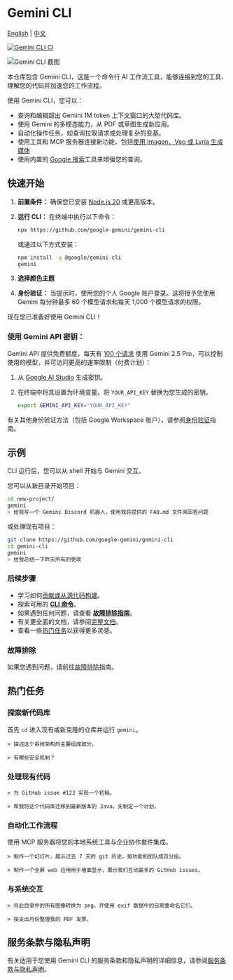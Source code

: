 # Gemini CLI

[English](./README.md) | [中文](./README.zh.md)

[![Gemini CLI CI](https://github.com/google-gemini/gemini-cli/actions/workflows/ci.yml/badge.svg)](https://github.com/google-gemini/gemini-cli/actions/workflows/ci.yml)

![Gemini CLI 截图](./docs/assets/gemini-screenshot.png)

本仓库包含 Gemini CLI，这是一个命令行 AI 工作流工具，能够连接到您的工具、理解您的代码并加速您的工作流程。

使用 Gemini CLI，您可以：

- 查询和编辑超出 Gemini 1M token 上下文窗口的大型代码库。
- 使用 Gemini 的多模态能力，从 PDF 或草图生成新应用。
- 自动化操作任务，如查询拉取请求或处理复杂的变基。
- 使用工具和 MCP 服务器连接新功能，包括[使用 Imagen、Veo 或 Lyria 生成媒体](https://github.com/GoogleCloudPlatform/vertex-ai-creative-studio/tree/main/experiments/mcp-genmedia)
- 使用内置的 [Google 搜索](https://ai.google.dev/gemini-api/docs/grounding)工具来增强您的查询。

## 快速开始

1. **前置条件：** 确保您已安装 [Node.js 20](https://nodejs.org/en/download) 或更高版本。
2. **运行 CLI：** 在终端中执行以下命令：

   ```bash
   npx https://github.com/google-gemini/gemini-cli
   ```

   或通过以下方式安装：

   ```bash
   npm install -g @google/gemini-cli
   gemini
   ```

3. **选择颜色主题**
4. **身份验证：** 当提示时，使用您的个人 Google 账户登录。这将授予您使用 Gemini 每分钟最多 60 个模型请求和每天 1,000 个模型请求的权限。

现在您已准备好使用 Gemini CLI！

### 使用 Gemini API 密钥：

Gemini API 提供免费额度，每天有 [100 个请求](https://ai.google.dev/gemini-api/docs/rate-limits#free-tier) 使用 Gemini 2.5 Pro，可以控制使用的模型，并可访问更高的速率限制（付费计划）：

1. 从 [Google AI Studio](https://aistudio.google.com/apikey) 生成密钥。
2. 在终端中将其设置为环境变量。将 `YOUR_API_KEY` 替换为您生成的密钥。

   ```bash
   export GEMINI_API_KEY="YOUR_API_KEY"
   ```

有关其他身份验证方法（包括 Google Workspace 账户），请参阅[身份验证](./docs/cli/authentication.md)指南。

## 示例

CLI 运行后，您可以从 shell 开始与 Gemini 交互。

您可以从新目录开始项目：

```sh
cd new-project/
gemini
> 给我写一个 Gemini Discord 机器人，使用我将提供的 FAQ.md 文件来回答问题
```

或处理现有项目：

```sh
git clone https://github.com/google-gemini/gemini-cli
cd gemini-cli
gemini
> 给我总结一下昨天所有的更改
```

### 后续步骤

- 学习如何[贡献或从源代码构建](./CONTRIBUTING.md)。
- 探索可用的 **[CLI 命令](./docs/cli/commands.md)**。
- 如果遇到任何问题，请查看 **[故障排除指南](./docs/troubleshooting.md)**。
- 有关更全面的文档，请参阅[完整文档](./docs/index.md)。
- 查看一些[热门任务](#热门任务)以获得更多灵感。

### 故障排除

如果您遇到问题，请前往[故障排除](docs/troubleshooting.md)指南。

## 热门任务

### 探索新代码库

首先 `cd` 进入现有或新克隆的仓库并运行 `gemini`。

```text
> 描述这个系统架构的主要组成部分。
```

```text
> 有哪些安全机制？
```

### 处理现有代码

```text
> 为 GitHub issue #123 实现一个初稿。
```

```text
> 帮我将这个代码库迁移到最新版本的 Java。先制定一个计划。
```

### 自动化工作流程

使用 MCP 服务器将您的本地系统工具与企业协作套件集成。

```text
> 制作一个幻灯片，展示过去 7 天的 git 历史，按功能和团队成员分组。
```

```text
> 制作一个全屏 web 应用用于墙面显示，展示我们互动最多的 GitHub issues。
```

### 与系统交互

```text
> 将此目录中的所有图像转换为 png，并使用 exif 数据中的日期重命名它们。
```

```text
> 按支出月份整理我的 PDF 发票。
```

## 服务条款与隐私声明

有关适用于您使用 Gemini CLI 的服务条款和隐私声明的详细信息，请参阅[服务条款与隐私声明](./docs/tos-privacy.md)。